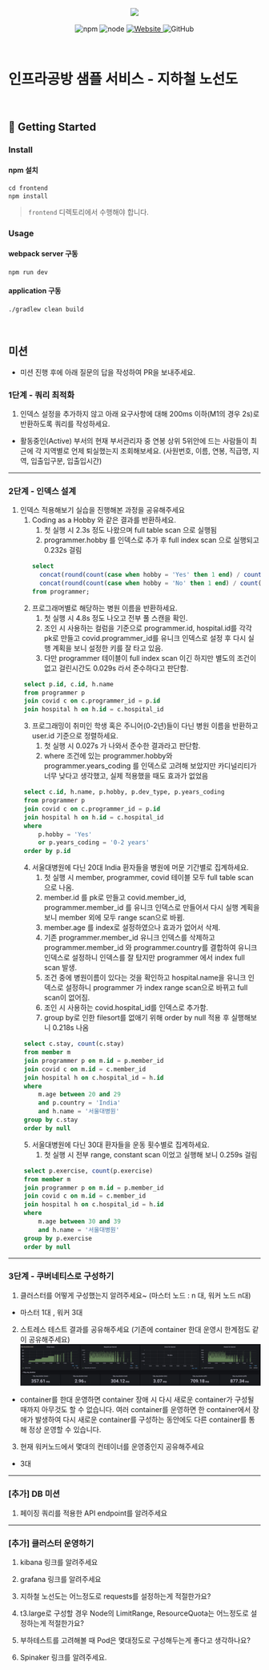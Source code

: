 <p align="center">
    <img width="200px;" src="https://raw.githubusercontent.com/woowacourse/atdd-subway-admin-frontend/master/images/main_logo.png"/>
</p>
<p align="center">
  <img alt="npm" src="https://img.shields.io/badge/npm-%3E%3D%205.5.0-blue">
  <img alt="node" src="https://img.shields.io/badge/node-%3E%3D%209.3.0-blue">
  <a href="https://edu.nextstep.camp/c/R89PYi5H" alt="nextstep atdd">
    <img alt="Website" src="https://img.shields.io/website?url=https%3A%2F%2Fedu.nextstep.camp%2Fc%2FR89PYi5H">
  </a>
  <img alt="GitHub" src="https://img.shields.io/github/license/next-step/atdd-subway-service">
</p>

<br>

# 인프라공방 샘플 서비스 - 지하철 노선도

<br>

## 🚀 Getting Started

### Install
#### npm 설치
```
cd frontend
npm install
```
> `frontend` 디렉토리에서 수행해야 합니다.

### Usage
#### webpack server 구동
```
npm run dev
```
#### application 구동
```
./gradlew clean build
```
<br>

## 미션

* 미션 진행 후에 아래 질문의 답을 작성하여 PR을 보내주세요.

### 1단계 - 쿼리 최적화

1. 인덱스 설정을 추가하지 않고 아래 요구사항에 대해 200ms 이하(M1의 경우 2s)로 반환하도록 쿼리를 작성하세요.

- 활동중인(Active) 부서의 현재 부서관리자 중 연봉 상위 5위안에 드는 사람들이 최근에 각 지역별로 언제 퇴실했는지 조회해보세요. (사원번호, 이름, 연봉, 직급명, 지역, 입출입구분, 입출입시간)

---

### 2단계 - 인덱스 설계

1. 인덱스 적용해보기 실습을 진행해본 과정을 공유해주세요
   1. Coding as a Hobby 와 같은 결과를 반환하세요.
      1. 첫 실행 시 2.3s 정도 나왔으며 full table scan 으로 실행됨
      2. programmer.hobby 를 인덱스로 추가 후 full index scan 으로 실행되고 0.232s 걸림
      ```sql
      select
        concat(round(count(case when hobby = 'Yes' then 1 end) / count(*) * 100, 1), '%') as Yes,
        concat(round(count(case when hobby = 'No' then 1 end) / count(*) * 100, 1), '%') as No
      from programmer;
      ```
   2. 프로그래머별로 해당하는 병원 이름을 반환하세요.
      1. 첫 실행 시 4.8s 정도 나오고 전부 풀 스캔을 확인.
      2. 조인 시 사용하는 컬럼을 기준으로 programmer.id, hospital.id를 각각 pk로 만들고 covid.programmer_id를 유니크 인덱스로 설정 후 다시 실행 계획을 보니 설정한 키를 잘 타고 있음.
      3. 다만 programmer 테이블이 full index scan 이긴 하지만 별도의 조건이 없고 걸린시간도 0.029s 라서 준수하다고 판단함.
   ```sql
    select p.id, c.id, h.name
    from programmer p
    join covid c on c.programmer_id = p.id
    join hospital h on h.id = c.hospital_id
   ```
   3. 프로그래밍이 취미인 학생 혹은 주니어(0-2년)들이 다닌 병원 이름을 반환하고 user.id 기준으로 정렬하세요.
      1. 첫 실행 시 0.027s 가 나와서 준수한 결과라고 판단함.
      2. where 조건에 있는 programmer.hobby와 programmer.years_coding 를 인덱스로 고려해 보았지만 카디널리티가 너무 낮다고 생각했고, 실제 적용했을 때도 효과가 없었음
   ```sql
    select c.id, h.name, p.hobby, p.dev_type, p.years_coding
    from programmer p
    join covid c on c.programmer_id = p.id
    join hospital h on h.id = c.hospital_id
    where
        p.hobby = 'Yes'
        or p.years_coding = '0-2 years'
    order by p.id
   ```
   4. 서울대병원에 다닌 20대 India 환자들을 병원에 머문 기간별로 집계하세요.
      1. 첫 실행 시 member, programmer, covid 테이블 모두 full table scan 으로 나옴.
      2. member.id 를 pk로 만들고 covid.member_id, programmer.member_id 를 유니크 인덱스로 만들어서 다시 실행 계획을 보니 member 외에 모두 range scan으로 바뀜.
      3. member.age 를 index로 설정하였으나 효과가 없어서 삭제.
      4. 기존 programmer.member_id 유니크 인덱스를 삭제하고 programmer.member_id 와 programmer.country를 결합하여 유니크 인덱스로 설정하니 인덱스를 잘 탔지만 programmer 에서 index full scan 발생.
      5. 조건 중에 병원이름이 있다는 것을 확인하고 hospital.name을 유니크 인덱스로 설정하니 programmer 가 index range scan으로 바뀌고 full scan이 없어짐.
      6. 조인 시 사용하는 covid.hospital_id를 인덱스로 추가함.
      7. group by로 인한 filesort를 없애기 위해 order by null 적용 후 실행해보니 0.218s 나옴
   ```sql
    select c.stay, count(c.stay)
    from member m
    join programmer p on m.id = p.member_id
    join covid c on m.id = c.member_id
    join hospital h on c.hospital_id = h.id
    where
        m.age between 20 and 29
        and p.country = 'India'
        and h.name = '서울대병원'
    group by c.stay
    order by null
   ```
   5. 서울대병원에 다닌 30대 환자들을 운동 횟수별로 집계하세요.
      1. 첫 실행 시 전부 range, constant scan 이었고 실행해 보니 0.259s 걸림
   ```sql
    select p.exercise, count(p.exercise)
    from member m
    join programmer p on m.id = p.member_id
    join covid c on m.id = c.member_id
    join hospital h on c.hospital_id = h.id
    where
        m.age between 30 and 39
        and h.name = '서울대병원'
    group by p.exercise
    order by null
   ```
---



### 3단계 - 쿠버네티스로 구성하기
1. 클러스터를 어떻게 구성했는지 알려주세요~ (마스터 노드 : n 대, 워커 노드 n대)
- 마스터 1대 , 워커 3대
2. 스트레스 테스트 결과를 공유해주세요 (기존에 container 한대 운영시 한계점도 같이 공유해주세요)
![stress.png](perf%2Fstress.png)
- container를 한대 운영하면 container 장애 시 다시 새로운 container가 구성될 때까지
  아무것도 할 수 없습니다. 여러 container를 운영하면 한 container에서 장애가 발생하여
  다시 새로운 container를 구성하는 동안에도 다른 container를 통해 정상 운영할 수 있습니다.
3. 현재 워커노드에서 몇대의 컨테이너를 운영중인지 공유해주세요
- 3대
---

### [추가] DB 미션

1. 페이징 쿼리를 적용한 API endpoint를 알려주세요

---


### [추가] 클러스터 운영하기
1. kibana 링크를 알려주세요

2. grafana 링크를 알려주세요

3. 지하철 노선도는 어느정도로 requests를 설정하는게 적절한가요?

4. t3.large로 구성할 경우 Node의 LimitRange, ResourceQuota는 어느정도로 설정하는게 적절한가요?

5. 부하테스트를 고려해볼 때 Pod은 몇대정도로 구성해두는게 좋다고 생각하나요?

6. Spinaker 링크를 알려주세요.
